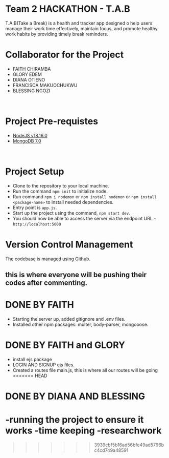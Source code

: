 # Team 2 HACKATHON - T.A.B

T.A.B(Take a Break) is a health and tracker app designed o help users manage their work time effectively, maintain focus, and promote healthy work habits by providing timely break reminders.
<br>

# Collaborator for the Project

- FAITH CHIRAMBA
- GLORY EDEM
- DIANA OTIENO
- FRANCISCA MAKUOCHUKWU
- BLESSING NGOZI

<br>

# Project Pre-requistes

- [NodeJS v18.16.0](https://nodejs.org/en)
- [MongoDB 7.0](https://www.mongodb.com/)

<br>

# Project Setup

- Clone to the repository to your local machine.
- Run the command `npm init` to initialize node.
- Run command `npm i nodemon` or `npm install nodemon` or `npm install <package-name>` to install needed dependencies.
- Entry point is `app.js`.
- Start up the project using the command, `npm start dev`.
- You should now be able to access the server via the endpoint URL - `http://localhost:5000`

# Version Control Management

The codebase is managed using Github.

## this is where everyone will be pushing their codes after commenting.

# DONE BY FAITH

- Starting the server up, added gitignore and .env files.
- Installed other npm packages: multer, body-parser, mongooose.

# DONE BY FAITH and GLORY

- install ejs package
- LOGIN AND SIGNUP ejs files.
- Created a routes file main.js, this is where all our routes will be going
<<<<<<< HEAD


# DONE BY DIANA AND BLESSING
-running the project to ensure it works
-time keeping
-researchwork
=======
>>>>>>> 3939cbf5b16ad56bfe49ad5796bc4cd749a48591
